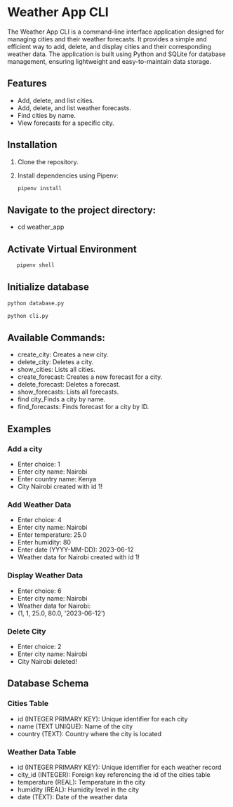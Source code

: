 # Weather App CLI

The Weather App CLI is a command-line interface application designed for managing cities and their weather forecasts. It provides a simple and efficient way to add, delete, and display cities and their corresponding weather data. The application is built using Python and SQLite for database management, ensuring lightweight and easy-to-maintain data storage.
## Features

- Add, delete, and list cities.
- Add, delete, and list weather forecasts.
- Find cities by name.
- View forecasts for a specific city.

## Installation

1. Clone the repository.
2. Install dependencies using Pipenv:

   ```bash
   pipenv install
   ```

## Navigate to the project directory:
- cd weather_app
## Activate Virtual Environment
```bash
   pipenv shell
   ```
  ## Initialize database
  ```bash
  python database.py
  ```
  ```bash
  python cli.py
  ```
 
## Available Commands:
- create_city: Creates a new city.
- delete_city: Deletes a city.
- show_cities: Lists all cities.
- create_forecast: Creates a new forecast for a city.
- delete_forecast: Deletes a forecast.
- show_forecasts: Lists all forecasts.
- find city_Finds a city by name.
- find_forecasts: Finds forecast for a city by ID.

## Examples
### Add a city
- Enter choice: 1
- Enter city name: Nairobi
- Enter country name: Kenya
- City Nairobi created with id 1!

### Add Weather Data
- Enter choice: 4
- Enter city name: Nairobi
- Enter temperature: 25.0
- Enter humidity: 80
- Enter date (YYYY-MM-DD): 2023-06-12
- Weather data for Nairobi created with id 1!

### Display Weather Data
- Enter choice: 6
- Enter city name: Nairobi
- Weather data for Nairobi:
- (1, 1, 25.0, 80.0, '2023-06-12')

### Delete City
- Enter choice: 2
- Enter city name: Nairobi
- City Nairobi deleted!

## Database Schema
### Cities Table
* id (INTEGER PRIMARY KEY): Unique identifier for each city
* name (TEXT UNIQUE): Name of the city
* country (TEXT): Country where the city is located
### Weather Data Table
* id (INTEGER PRIMARY KEY): Unique identifier for each weather record
* city_id (INTEGER): Foreign key referencing the id of the cities table
* temperature (REAL): Temperature in the city
* humidity (REAL): Humidity level in the city
* date (TEXT): Date of the weather data

